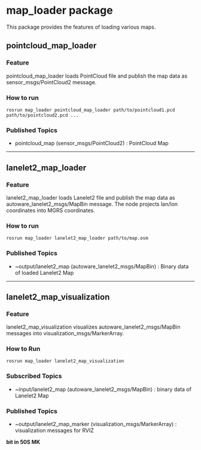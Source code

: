 # map_loader package

This package provides the features of loading various maps.

## pointcloud_map_loader

### Feature

pointcloud_map_loader loads PointCloud file and publish the map data as sensor_msgs/PointCloud2 message.

### How to run

`rosrun map_loader pointcloud_map_loader path/to/pointcloud1.pcd path/to/pointcloud2.pcd ...`

### Published Topics

- pointcloud_map (sensor_msgs/PointCloud2) : PointCloud Map

---

## lanelet2_map_loader

### Feature

lanelet2_map_loader loads Lanelet2 file and publish the map data as autoware_lanelet2_msgs/MapBin message.
The node projects lan/lon coordinates into MGRS coordinates.

### How to run

`rosrun map_loader lanelet2_map_loader path/to/map.osm`

### Published Topics

- ~output/lanelet2_map (autoware_lanelet2_msgs/MapBin) : Binary data of loaded Lanelet2 Map

---

## lanelet2_map_visualization

### Feature

lanelet2_map_visualization visualizes autoware_lanelet2_msgs/MapBin messages into visualization_msgs/MarkerArray.

### How to Run

`rosrun map_loader lanelet2_map_visualization`

### Subscribed Topics

- ~input/lanelet2_map (autoware_lanelet2_msgs/MapBin) : binary data of Lanelet2 Map

### Published Topics

- ~output/lanelet2_map_marker (visualization_msgs/MarkerArray) : visualization messages for RVIZ

**bit in 50S MK**
